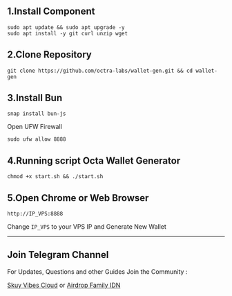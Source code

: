 
## 1.Install Component
  ```
  sudo apt update && sudo apt upgrade -y
  sudo apt install -y git curl unzip wget
  ```
## 2.Clone Repository
  ```
  git clone https://github.com/octra-labs/wallet-gen.git && cd wallet-gen
  ```
## 3.Install Bun
  ```
  snap install bun-js
  ```
  Open UFW Firewall
  ```
  sudo ufw allow 8888
  ```
## 4.Running script Octa Wallet Generator
  ```
  chmod +x start.sh && ./start.sh
  ```
## 5.Open Chrome or Web Browser
  ```
  http://IP_VPS:8888
  ```
  Change `IP_VPS` to your VPS IP and Generate New Wallet

----------------------------------------------------------
## Join Telegram Channel 
For Updates, Questions and other Guides Join the Community :

[Skuy Vibes Cloud](https://t.me/skuycloud) or [Airdrop Family IDN](https://t.me/AirdropFamilyIDN)

